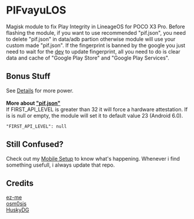 # PIFvayuLOS
Magisk module to fix Play Integrity in LineageOS for POCO X3 Pro. Before flashing the module, if you want to use recommended "pif.json", you need to delete "pif.json" in data/adb partion otherwise module will use your custom made "pif.json". If the fingerprint is banned by the google you just need to wait for the [dev](https://github.com/chiteroman) to update fingerprint, all you need to do is clear data and cache of "Google Play Store" and "Google Play Services".

## Bonus Stuff
See [Details](Details.md) for more power.<br><br>
**More about ["pif.json"](https://github.com/juleast/GeneratePIF)**<br>
If FIRST_API_LEVEL is greater than 32 it will force a hardware attestation. If is is null or empty, the module will set it to default value 23 (Android 6.0).<br>
```
"FIRST_API_LEVEL": null
```

## Still Confused?
Check out my [Mobile Setup](https://github.com/ToucH9000/Mobile-Specification) to know what's happening. Whenever i find something usefull, i always update that repo.

## Credits
[ez-me](https://github.com/ez-me)<br>
[osm0sis](https://github.com/osm0sis)<br>
[HuskyDG](https://github.com/HuskyDG)
